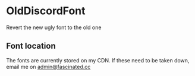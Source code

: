 # OldDiscordFont
Revert the new ugly font to the old one

## Font location
The fonts are currently stored on my CDN. If these need to be taken down, email me on admin@fascinated.cc
